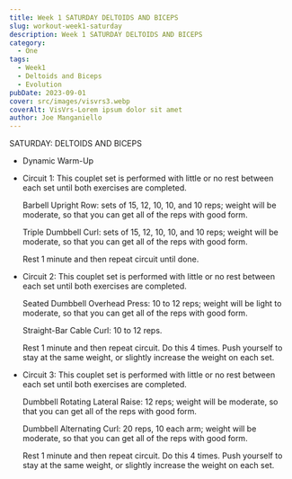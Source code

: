```yaml
---
title: Week 1 SATURDAY DELTOIDS AND BICEPS
slug: workout-week1-saturday
description: Week 1 SATURDAY DELTOIDS AND BICEPS  
category:
  - One
tags:
  - Week1
  - Deltoids and Biceps
  - Evolution
pubDate: 2023-09-01
cover: src/images/visvrs3.webp
coverAlt: VisVrs-Lorem ipsum dolor sit amet
author: Joe Manganiello
---
```


SATURDAY: DELTOIDS AND BICEPS

- Dynamic Warm-Up

- Circuit 1: This couplet set is performed with little or no rest between each set until both exercises are completed.

  Barbell Upright Row: sets of 15, 12, 10, 10, and 10 reps; weight will be moderate, so that you can get all of the reps with good form.

  Triple Dumbbell Curl: sets of 15, 12, 10, 10, and 10 reps; weight will be moderate, so that you can get all of the reps with good form.

  Rest 1 minute and then repeat circuit until done.

- Circuit 2: This couplet set is performed with little or no rest between each set until both exercises are completed.

  Seated Dumbbell Overhead Press: 10 to 12 reps; weight will be light to moderate, so that you can get all of the reps with good form.

  Straight-Bar Cable Curl: 10 to 12 reps.

  Rest 1 minute and then repeat circuit. Do this 4 times. Push yourself to stay at the same weight, or slightly increase the weight on each set.

- Circuit 3: This couplet set is performed with little or no rest between each set until both exercises are completed.

  Dumbbell Rotating Lateral Raise: 12 reps; weight will be moderate, so that you can get all of the reps with good form.

  Dumbbell Alternating Curl: 20 reps, 10 each arm; weight will be moderate, so that you can get all of the reps with good form.

  Rest 1 minute and then repeat circuit. Do this 4 times. Push yourself to stay at the same weight, or slightly increase the weight on each set.